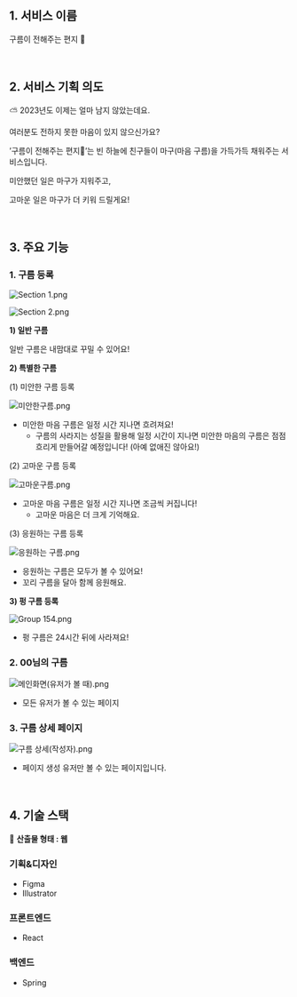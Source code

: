 ## 1. 서비스 이름

구름이 전해주는 편지 💌

<br>

## 2. 서비스 기획 의도

<aside>
⛅ 2023년도 이제는 얼마 남지 않았는데요.

여러분도 전하지 못한 마음이 있지 않으신가요?

’구름이 전해주는 편지💌’는 빈 하늘에 친구들이
마구(마음 구름)을 가득가득 채워주는 서비스입니다.

미안했던 일은 마구가 지워주고,

고마운 일은 마구가 더 키워 드릴게요!

</aside>

<br>


## 3. 주요 기능

### 1. 구름 등록

![Section 1.png](https://prod-files-secure.s3.us-west-2.amazonaws.com/2e1647f9-ce64-4b47-b1d8-1c072cd56707/7f5b247b-94c3-4c8a-b4b4-6d8acfe3c883/Section_1.png)

![Section 2.png](https://prod-files-secure.s3.us-west-2.amazonaws.com/2e1647f9-ce64-4b47-b1d8-1c072cd56707/2d973555-fac1-469b-afab-55af34a70767/Section_2.png)

**1) 일반 구름**

일반 구름은 내맘대로 꾸밀 수 있어요!

**2) 특별한 구름**

(1) 미안한 구름 등록

![미안한구름.png](https://prod-files-secure.s3.us-west-2.amazonaws.com/2e1647f9-ce64-4b47-b1d8-1c072cd56707/65d9354f-3338-4640-ba4d-3980a2229a95/%E1%84%86%E1%85%B5%E1%84%8B%E1%85%A1%E1%86%AB%E1%84%92%E1%85%A1%E1%86%AB%E1%84%80%E1%85%AE%E1%84%85%E1%85%B3%E1%86%B7.png)

- 미안한 마음 구름은 일정 시간 지나면 흐려져요!
    - 구름의 사라지는 성질을 활용해 일정 시간이 지나면 미안한 마음의 구름은 점점 흐리게 만들어갈 예정입니다! (아예 없애진 않아요!)

(2) 고마운 구름 등록

![고마운구름.png](https://prod-files-secure.s3.us-west-2.amazonaws.com/2e1647f9-ce64-4b47-b1d8-1c072cd56707/6c00fce2-98ac-457d-96c7-47ac1025b75e/%E1%84%80%E1%85%A9%E1%84%86%E1%85%A1%E1%84%8B%E1%85%AE%E1%86%AB%E1%84%80%E1%85%AE%E1%84%85%E1%85%B3%E1%86%B7.png)

- 고마운 마음 구름은 일정 시간 지나면 조금씩 커집니다!
    - 고마운 마음은 더 크게 기억해요.

(3) 응원하는 구름 등록

![응원하는 구름.png](https://prod-files-secure.s3.us-west-2.amazonaws.com/2e1647f9-ce64-4b47-b1d8-1c072cd56707/ecc317d4-9713-4cc8-ae39-76d83db0c3d1/%E1%84%8B%E1%85%B3%E1%86%BC%E1%84%8B%E1%85%AF%E1%86%AB%E1%84%92%E1%85%A1%E1%84%82%E1%85%B3%E1%86%AB_%E1%84%80%E1%85%AE%E1%84%85%E1%85%B3%E1%86%B7.png)

- 응원하는 구름은 모두가 볼 수 있어요!
- 꼬리 구름을 달아 함께 응원해요.

**3) 펑 구름 등록**

![Group 154.png](https://prod-files-secure.s3.us-west-2.amazonaws.com/2e1647f9-ce64-4b47-b1d8-1c072cd56707/ae56294e-5702-4ace-8b6b-ce3394421e20/Group_154.png)

- 펑 구름은 24시간 뒤에 사라져요!

### 2. 00님의 구름

![메인화면(유저가 볼 때).png](https://prod-files-secure.s3.us-west-2.amazonaws.com/2e1647f9-ce64-4b47-b1d8-1c072cd56707/15df1cc2-bda5-46af-8137-32b301191393/%E1%84%86%E1%85%A6%E1%84%8B%E1%85%B5%E1%86%AB%E1%84%92%E1%85%AA%E1%84%86%E1%85%A7%E1%86%AB(%E1%84%8B%E1%85%B2%E1%84%8C%E1%85%A5%E1%84%80%E1%85%A1_%E1%84%87%E1%85%A9%E1%86%AF_%E1%84%84%E1%85%A2).png)

- 모든 유저가 볼 수 있는 페이지

### 3. 구름 상세 페이지

![구름 상세(작성자).png](https://prod-files-secure.s3.us-west-2.amazonaws.com/2e1647f9-ce64-4b47-b1d8-1c072cd56707/1f48e8c1-5761-4cb5-9819-b2baeecfc61e/%E1%84%80%E1%85%AE%E1%84%85%E1%85%B3%E1%86%B7_%E1%84%89%E1%85%A1%E1%86%BC%E1%84%89%E1%85%A6(%E1%84%8C%E1%85%A1%E1%86%A8%E1%84%89%E1%85%A5%E1%86%BC%E1%84%8C%E1%85%A1).png)

- 페이지 생성 유저만 볼 수 있는 페이지입니다.

<br>

## 4. 기술 스택

<aside>
📢 <b>산출물 형태 : 웹</b>

</aside>

### 기획&디자인

- Figma
- Illustrator

### 프론트엔드

- React

### 백엔드

- Spring
